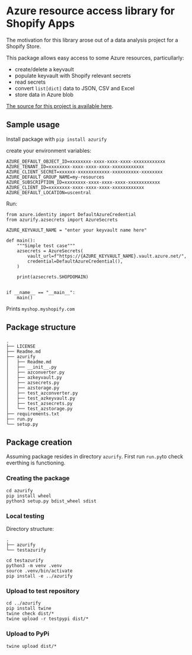 # Azure resource access library for Shopify Apps
The motivation for this library arose out of a data analysis project for a Shopify 
Store.

This package allows easy access to some Azure resources, particullarly:

- create/delete a keyvault
- populate keyvault with Shopify relevant secrets
- read secrets
- convert `list[dict]` data to JSON, CSV and Excel
- store data in Azure blob

[The source for this project is available here][src].

## Sample usage

Install package with `pip install azurify`

create your environment variables:

    AZURE_DEFAULT_OBJECT_ID=xxxxxxxx-xxxx-xxxx-xxxx-xxxxxxxxxxxx
    AZURE_TENANT_ID=xxxxxxxx-xxxx-xxxx-xxxx-xxxxxxxxxxxx
    AZURE_CLIENT_SECRET=xxxxxx-xxxxxxxxxxxx-xxxxxxxxxx-xxxxxxxx
    AZURE_DEFAULT_GROUP_NAME=my-resources
    AZURE_SUBSCRIPTION_ID=xxxxxxxx-xxxx-xxxx-xxxx-xxxxxxxxxxxx
    AZURE_CLIENT_ID=xxxxxxxx-xxxx-xxxx-xxxx-xxxxxxxxxxxx
    AZURE_DEFAULT_LOCATION=uscentral

Run:

    from azure.identity import DefaultAzureCredential
    from azurify.azsecrets import AzureSecrets

    AZURE_KEYVAULT_NAME = "enter your keyvault name here"

    def main():
        """Simple test case"""
        azsecrets = AzureSecrets(
            vault_url=f"https://{AZURE_KEYVAULT_NAME}.vault.azure.net/",
            credential=DefaultAzureCredential(),
        )

        print(azsecrets.SHOPDOMAIN)


    if __name__ == "__main__":
        main()

Prints `myshop.myshopify.com`

## Package structure
```
.
├── LICENSE
├── Readme.md
├── azurify
│   ├── Readme.md
│   ├── __init__.py
│   ├── azconverter.py
│   ├── azkeyvault.py
│   ├── azsecrets.py
│   ├── azstorage.py
│   ├── test_azconverter.py
│   ├── test_azkeyvault.py
│   ├── test_azsecrets.py
│   └── test_azstorage.py
├── requirements.txt
├── run.py
└── setup.py
```
## Package creation
Assuming package resides in directory `azurify`.
First run `run.py`to check everthing is functioning.

### Creating the package
    cd azurify
    pip install wheel
    python3 setup.py bdist_wheel sdist


### Local testing
Directory structure:
```
.
├── azurify
└── testazurify
```
    cd testazurify
    python3 -m venv .venv
    source .venv/bin/activate
    pip install -e ../azurify


### Upload to test repository
    cd ../azurify
    pip install twine
    twine check dist/*
    twine upload -r testpypi dist/*

### Upload to PyPi
    twine upload dist/*

[src]: https://github.com/zinyosrim/azurify
